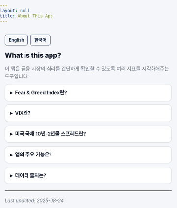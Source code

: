 ```yaml
---
layout: null
title: About This App
---
```


<style>
  :root{
    --fg:#111827;
    --bg:#F4F6F9;     /* 앱 전역 배경색 고정 */
    --muted:#6b7280;
    --border:#d1d5db;
    --card:#ffffff;
    --primary:#142743;
  }

  html, body {
    margin:0; padding:0;
    background:var(--bg); color:var(--fg);
    font-family:-apple-system,BlinkMacSystemFont,"Segoe UI",Roboto,"Noto Sans","Apple SD Gothic Neo",sans-serif;
    line-height:1.6; font-size:16px;
    -webkit-font-smoothing:antialiased; text-rendering:optimizeLegibility;
  }
  main.doc {
    max-width: 720px; margin: 0 auto; padding: 20px 16px 48px;
  }

  .lang-switch {
    display:flex; gap:8px; margin-bottom:16px;
  }
  .lang-switch a {
    padding:5px 12px; border-radius:6px;
    border:1px solid var(--primary);
    color:var(--primary);
    font-size:14px; font-weight:600;
    text-decoration:none;
    transition: all .2s;
    background:var(--bg);
  }
  .lang-switch a:hover {
    background:var(--primary); color:white;
  }

  h1 {
    font-size: 22px; font-weight: 800; letter-spacing:-0.2px;
    margin: 6px 0 12px;
  }
  p.lead { margin: 0 0 12px; color: var(--muted); }

  details {
    border:1px solid var(--border);
    border-radius:12px; background:var(--card);
    overflow:hidden; margin:12px 0;
    box-shadow:0 1px 2px rgba(0,0,0,0.03);
  }
  summary {
    list-style:none; cursor:pointer; font-weight:600;
    padding:14px 16px; user-select:none;
  }
  summary::-webkit-details-marker { display:none; }
  summary::before {
    content:"▸"; display:inline-block; margin-right:8px;
    transition: transform .18s ease;
  }
  details[open] summary::before { transform: rotate(90deg); }
  .details-body { padding: 0 16px 14px; }

  hr { border:0; border-top:1px solid var(--border); margin:20px 0; }
  .updated { color:var(--muted); font-style:italic; font-size:.95rem; margin-top:16px; }
</style>

<main class="doc">

<div class="lang-switch">
  <a href="https://thinker89.github.io/docs_hub/project_market_mood/docs/what_is_this_app_en.html">English</a>
  <a href="https://thinker89.github.io/docs_hub/project_market_mood/docs/what_is_this_app_ko.html">한국어</a>
</div>

# What is this app?

<p class="lead">이 앱은 금융 시장의 심리를 간단하게 확인할 수 있도록 여러 지표를 시각화해주는 도구입니다.</p>

<details>
  <summary>Fear &amp; Greed Index란?</summary>
  <div class="details-body">
    CNN이 제공하는 지수로, 투자자들의 공포와 탐욕 심리를 0~100 점수로 나타냅니다. 낮을수록 공포, 높을수록 탐욕을 의미합니다.
  </div>
</details>

<details>
  <summary>VIX란?</summary>
  <div class="details-body">
    흔히 "공포 지수"라고 불리며, 향후 30일간 S&amp;P 500의 변동성에 대한 시장 기대치를 보여줍니다. 값이 높을수록 불확실성이 크다는 뜻입니다.
  </div>
</details>

<details>
  <summary>미국 국채 10년-2년물 스프레드란?</summary>
  <div class="details-body">
    장단기 금리차를 의미합니다. 음수 구간(단기 금리가 장기보다 높음)은 경기 침체 가능성을 시사하는 지표로 자주 인용됩니다.
  </div>
</details>

<details>
  <summary>앱의 주요 기능은?</summary>
  <div class="details-body">
    - 실시간 Fear &amp; Greed Index 확인<br>
    - VIX 및 주요 시장 지표 모니터링<br>
    - 알림 설정을 통한 심리 지수 변화 감지<br>
    - 간단한 차트와 시각화
  </div>
</details>

<details>
  <summary>데이터 출처는?</summary>
  <div class="details-body">
    CNN, Google Finance, FRED 등 공신력 있는 공개 데이터 소스를 활용합니다. 출처는 각 화면에 명시됩니다.
  </div>
</details>

<hr />
<div class="updated">Last updated: 2025-08-24</div>

</main>
